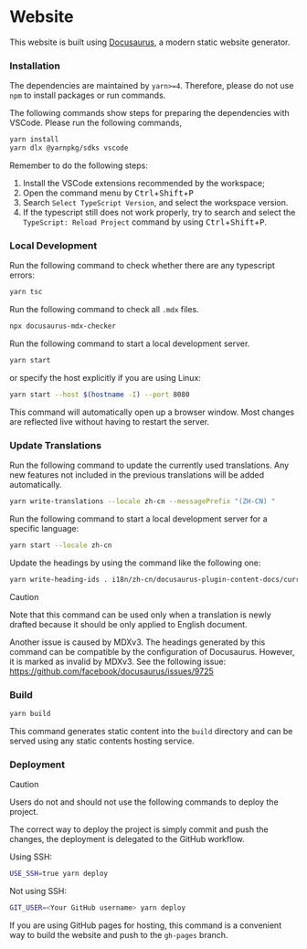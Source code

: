 # Website

This website is built using [Docusaurus](https://docusaurus.io/), a modern static website generator.

### Installation

The dependencies are maintained by `yarn>=4`. Therefore, please do not use `npm` to install packages or run commands.

The following commands show steps for preparing the dependencies with VSCode. Please run the following commands,

```sh
yarn install
yarn dlx @yarnpkg/sdks vscode
```

Remember to do the following steps:

1. Install the VSCode extensions recommended by the workspace;
2. Open the command menu by <kbd>Ctrl</kbd>+<kbd>Shift</kbd>+<kbd>P</kbd>
3. Search `Select TypeScript Version`, and select the workspace version.
4. If the typescript still does not work properly, try to search and select the `TypeScript: Reload Project` command by using <kbd>Ctrl</kbd>+<kbd>Shift</kbd>+<kbd>P</kbd>.

### Local Development

Run the following command to check whether there are any typescript errors:

```sh
yarn tsc
```

Run the following command to check all `.mdx` files.

```sh
npx docusaurus-mdx-checker
```

Run the following command to start a local development server.

```sh
yarn start
```

or specify the host explicitly if you are using Linux:

```sh
yarn start --host $(hostname -I) --port 8080
```

This command will automatically open up a browser window. Most changes are reflected live without having to restart the server.

### Update Translations

Run the following command to update the currently used translations. Any new features not included in the previous translations will be added automatically.

```sh
yarn write-translations --locale zh-cn --messagePrefix "(ZH-CN) "
```

Run the following command to start a local development server for a specific language:

```sh
yarn start --locale zh-cn
```

Update the headings by using the command like the following one:

```sh
yarn write-heading-ids . i18n/zh-cn/docusaurus-plugin-content-docs/current
```

> [!CAUTION]
> Note that this command can be used only when a translation is newly drafted because
> it should be only applied to English document.
>
> Another issue is caused by MDXv3. The headings generated by this command can be
> compatible by the configuration of Docusaurus. However, it is marked as invalid by
> MDXv3. See the following issue:
> https://github.com/facebook/docusaurus/issues/9725

### Build

```sh
yarn build
```

This command generates static content into the `build` directory and can be served using any static contents hosting service.

### Deployment

> [!CAUTION]
> Users do not and should not use the following commands to deploy the project.
>
> The correct way to deploy the project is simply commit and push the changes, the deployment is delegated to the GitHub workflow.

Using SSH:

```sh
USE_SSH=true yarn deploy
```

Not using SSH:

```sh
GIT_USER=<Your GitHub username> yarn deploy
```

If you are using GitHub pages for hosting, this command is a convenient way to build the website and push to the `gh-pages` branch.
